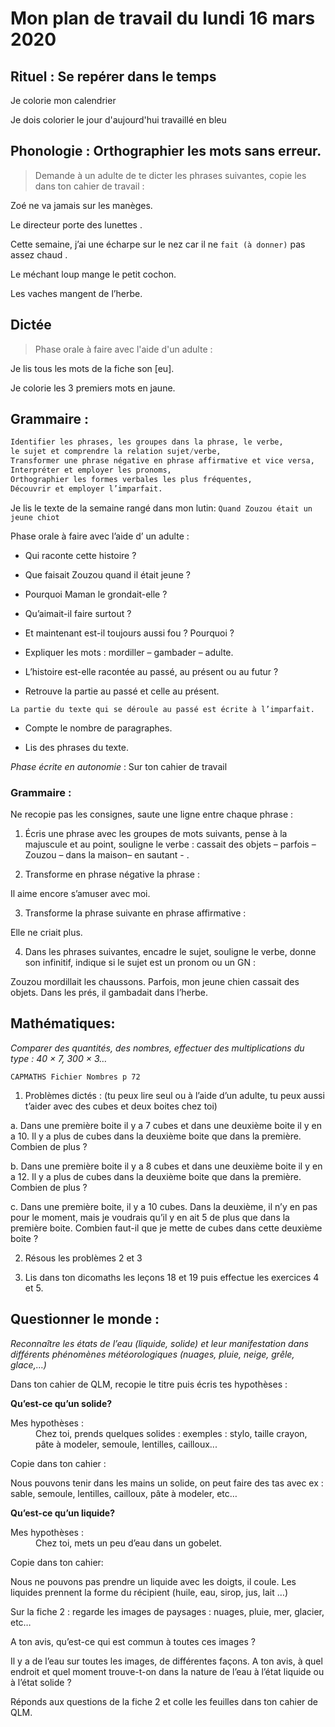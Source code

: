 # Mon plan de travail du lundi 16 mars 2020

## Rituel : Se repérer dans le temps

Je colorie mon calendrier

Je dois colorier le jour d'aujourd'hui travaillé en bleu

## Phonologie : Orthographier les mots sans erreur.

> Demande à un adulte de te dicter les phrases suivantes, copie les dans ton cahier de travail :

Zoé ne va jamais sur les manèges. 

Le directeur porte des lunettes . 

Cette semaine, j’ai une écharpe sur le nez car il ne `fait (à donner)` pas assez chaud . 

Le méchant loup mange le petit cochon. 

Les vaches mangent de l’herbe.

## Dictée 

> Phase orale à faire avec l'aide d'un adulte :

Je lis tous les mots de la fiche son \[eu\].

Je colorie les 3 premiers mots en jaune.

## Grammaire : 
``` python
Identifier les phrases, les groupes dans la phrase, le verbe, 
le sujet et comprendre la relation sujet/verbe, 
Transformer une phrase négative en phrase affirmative et vice versa, 
Interpréter et employer les pronoms, 
Orthographier les formes verbales les plus fréquentes, 
Découvrir et employer l’imparfait.
```

Je lis le texte de la semaine rangé dans mon lutin:
`Quand Zouzou était un jeune chiot`

Phase orale à faire avec l’aide d’ un adulte :

- Qui raconte cette histoire ?

- Que faisait Zouzou quand il était jeune ?

- Pourquoi Maman le grondait-elle ?

- Qu’aimait-il faire surtout ?

- Et maintenant est-il toujours aussi fou ? Pourquoi ?

- Expliquer les mots : mordiller – gambader – adulte.

- L’histoire est-elle racontée au passé, au présent ou au futur ?

- Retrouve la partie au passé et celle au présent.

```La partie du texte qui se déroule au passé est écrite à l’imparfait.```

- Compte le nombre de paragraphes.

- Lis des phrases du texte.

*Phase écrite en autonomie* : Sur ton cahier de travail

### Grammaire :
Ne recopie pas les consignes, saute une ligne entre chaque phrase :

1. Écris une phrase avec les groupes de mots suivants, pense à la majuscule et au point, souligne le verbe : 
cassait des objets – parfois – Zouzou – dans la maison– en sautant - . 

2. Transforme en phrase négative la phrase : 

  Il aime encore s’amuser avec moi. 

3. Transforme la phrase suivante en phrase affirmative : 

  Elle ne criait plus. 

4. Dans les phrases suivantes, encadre le sujet, souligne le verbe, donne son infinitif, indique si le sujet est un pronom ou un GN : 

  Zouzou mordillait les chaussons. 
  Parfois, mon jeune chien cassait des objets.
  Dans les prés, il gambadait dans l’herbe. 

## Mathématiques: 
*Comparer des quantités, des nombres, effectuer des multiplications du type : 40 × 7, 300 × 3…*

```CAPMATHS Fichier Nombres p 72``` 

1. Problèmes dictés : (tu peux lire seul ou à l’aide d’un adulte, tu peux aussi t’aider avec des cubes et deux boites chez toi)

  a. Dans une première boite il y a 7 cubes et dans une deuxième boite il y en a 10. Il y a plus de cubes dans la deuxième boite que dans la première. Combien de plus ?

  b. Dans une première boite il y a 8 cubes et dans une deuxième boite il y en a 12. Il y a plus de cubes dans la deuxième boite que dans la première. Combien de plus ?

  c. Dans une première boite, il y a 10 cubes. Dans la deuxième, il n’y en pas pour le moment, mais je voudrais qu’il y en ait 5 de plus que dans la première boite. Combien faut-il que je mette de cubes dans cette deuxième boite ?

2. Résous les problèmes 2 et 3

3. Lis dans ton dicomaths les leçons 18 et 19 puis effectue les exercices 4 et 5.

## Questionner le monde : 
*Reconnaître les états de l’eau (liquide, solide) et leur manifestation dans différents phénomènes météorologiques (nuages, pluie, neige, grêle, glace,…)*

Dans ton cahier de QLM, recopie le titre puis écris tes hypothèses :

**Qu’est-ce qu’un solide?**

<dl>
  <dt>Mes hypothèses :</dt>
<dd>
Chez toi, prends quelques solides : exemples : stylo, taille crayon, pâte à modeler, semoule, lentilles, cailloux...
</dd></dl>

Copie dans ton cahier :

Nous pouvons tenir dans les mains un solide, on peut faire des tas avec ex : sable, semoule, lentilles, cailloux, pâte à modeler, etc…


**Qu’est-ce qu’un liquide?**

<dl>
  <dt>Mes hypothèses : </dt>
<dd>
Chez toi, mets un peu d’eau dans un gobelet.
  </dd></dl>
Copie dans ton cahier:


Nous ne pouvons pas prendre un liquide avec les doigts, il coule. Les liquides prennent la forme du récipient (huile, eau, sirop, jus, lait …) 

Sur la fiche 2 :  regarde les images de paysages : nuages, pluie, mer, glacier, etc…

A ton avis, qu’est-ce qui est commun à toutes ces images ? 

Il y a de l’eau sur toutes les images, de différentes façons. A ton avis, à quel endroit et quel moment trouve-t-on dans la nature de l’eau à l’état liquide ou à l’état solide ?

Réponds aux questions de la fiche 2 et colle les feuilles dans ton cahier de QLM.
